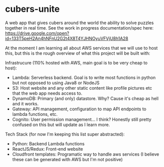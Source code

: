# cubers-unite
A web app that gives cubers around the world the ability to solve puzzles together in real time.
See the work in progress documentation/spec here: https://drive.google.com/open?id=133T5peH2An4hNFnU2G2t4X8T4YJHNOyuVFVjU8h1A28

At the moment I am learning all about AWS services that we will use to host this, but this is the rough overview of what this project will be built with:

Infrastrucure (110% hosted with AWS, main goal is to be very cheap to host):
- Lambda: Serverless backend.  Goal is to write most functions in python but not opposed to using Java8 or NodeJS
- S3: Host website and any other static content like profile pictures etc that the web app needs access to.
- DynamoDB: Primary (and only) datastore.  Why? Cause it's cheap as hell and it works.
- Gateway: API management, configuration to map API endpoints to lambda functions, etc.
- Cognito: User permission management... I think?  Honestly still pretty confused on this but will update as I learn more.

Tech Stack (for now I'm keeping this list super abstracted):
- Python: Backend Lambda functions
- ReactJS/Redux: Front-end website
- Cloudfront templates: Programatic way to handle aws services (I believe these can be generated with AWS but I'm not positive)
